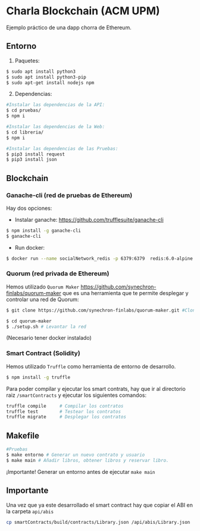 # Charla Blockchain (ACM UPM)

Ejemplo práctico de una dapp chorra de Ethereum.

## Entorno
1. Paquetes:
```bash 
$ sudo apt install python3 
$ sudo apt install python3-pip 
$ sudo apt-get install nodejs npm
```

2. Dependencias:
```bash 
#Instalar las dependencias de la API:
$ cd pruebas/
$ npm i 

#Instalar las dependencias de la Web:
$ cd libreria/
$ npm i 

#Instalar las dependencias de las Pruebas:
$ pip3 install request
$ pip3 install json
```


## Blockchain

### Ganache-cli (red de pruebas de Ethereum)
Hay dos opciones:

- Instalar ganache: <https://github.com/trufflesuite/ganache-cli>
```bash
$ npm install -g ganache-cli
$ ganache-cli
```

- Run docker: 
```bash
$ docker run --name socialNetwork_redis -p 6379:6379  redis:6.0-alpine
```

### Quorum (red privada de Ethereum)
Hemos utilizado `Quorum Maker` <https://github.com/synechron-finlabs/quorum-maker> que es una herramienta que te permite desplegar y controlar una red de Quorum:
```bash
$ git clone https://github.com/synechron-finlabs/quorum-maker.git #Clonar el repositorio

$ cd quorum-maker 
$ ./setup.sh # Levantar la red
```
(Necesario tener docker instalado)

### Smart Contract (Solidity)
Hemos utilizado `Truffle` como herramienta de entorno de desarrollo.

```bash
$ npm install -g truffle
```

Para poder compilar y ejecutar los smart contrats, hay que ir al directorio raiz `/smartContracts` y ejecutar los siguientes comandos:
```bash
truffle compile 	# Compilar los contratos
truffle test	    # Testear los contratos
truffle migrate 	# Desplegar los contratos
```

## Makefile
```bash 
#Pruebas
$ make entorno # Generar un nuevo contrato y usuario
$ make main # Añadir libros, obtener libros y reservar libro.
```
¡Importante! Generar un entorno antes de ejecutar ``make main``


## Importante

Una vez que ya este desarrollado el smart contract hay que copiar el ABI en la carpeta ``api/abis``
```bash
cp smartContracts/build/contracts/Library.json /api/abis/Library.json
```
